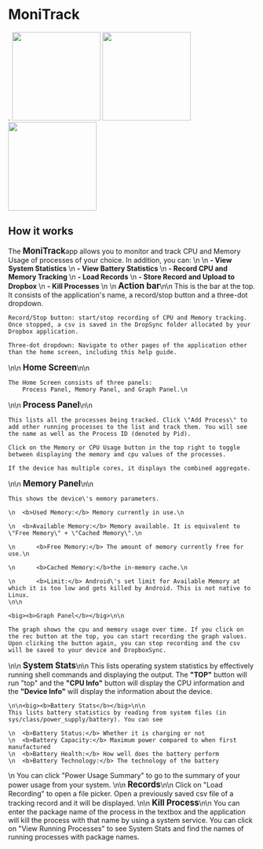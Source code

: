 # MoniTrack

.
<img src="https://lh4.ggpht.com/gfwMh4Ih0VD0AaxI8_eh11m6CRu_zSW6-U6F25AjCdlUjCkliWHBgJMhDb3ePdl_EMoT" width="180px" />
<img src="https://lh4.ggpht.com/fugTTF9i76nsfnpWfv34xe1Xz5u4dDWOqbTYkBaPrzud4zPuYIZtQQhEyH7pX9POjYU" width="180px" />
<img src="https://lh5.ggpht.com/96BmklbBOEOgL5mmXZQkofwswLGEzY4Zf6EirtF2nOBgf_cTo86RxuzCInv7etIfNgTO" width="180px" />


## How it works
The <big><b>MoniTrack</b></big>app allows you to monitor and track CPU and Memory Usage of processes of your choice. In addition, you can:
\n
\n	<b>- View System Statistics</b>
\n	<b>- View Battery Statistics</b>
\n	<b>- Record CPU and Memory Tracking</b>
\n	<b>- Load Records</b>
\n	<b>- Store Record and Upload to Dropbox</b>
\n	<b>- Kill Processes</b>
\n
\n	<big><b>Action bar</b></big>\n\n
	This is the bar at the top. It consists of the application\'s name, a record/stop button and a three-dot dropdown.

	Record/Stop button: start/stop recording of CPU and Memory tracking. Once stopped, a csv is saved in the DropSync folder allocated by your Dropbox application.

	Three-dot dropdown: Navigate to other pages of the application other than the home screen, including this help guide.

\n\n
	<big><b>Home Screen</b></big>\n\n

	The Home Screen consists of three panels:
		Process Panel, Memory Panel, and Graph Panel.\n

\n\n	<big><b>Process Panel</b></big>\n\n

	This lists all the processes being tracked. Click \"Add Process\" to add other running processes to the list and track them. You will see the name as well as the Process ID (denoted by Pid).

	Click on the Memory or CPU Usage button in the top right to toggle between displaying the memory and cpu values of the processes.

	If the device has multiple cores, it displays the combined aggregate.
\n\n
	<big><b>Memory Panel</b></big>\n\n

	This shows the device\'s memory parameters.

	\n	<b>Used Memory:</b> Memory currently in use.\n

	\n	<b>Available Memory:</b> Memory available. It is equivalent to \"Free Memory\" + \"Cached Memory\".\n

	\n		<b>Free Memory:</b> The amount of memory currently free for use.\n

	\n		<b>Cached Memory:</b>the in-memory cache.\n

	\n		<b>Limit:</b> Android\'s set limit for Available Memory at which it is too low and gets killed by Android. This is not native to Linux.
	\n\n

	<big><b>Graph Panel</b></big>\n\n

	The graph shows the cpu and memory usage over time. If you click on the rec button at the top, you can start recording the graph values. Upon clicking the button again, you can stop recording and the csv will be saved to your device and DropboxSync.

\n\n	<big><b>System Stats</b></big>\n\n
	This lists operating system statistics by effectively running shell commands and displaying the output. The <b>"TOP"</b> button will run "top" and the <b>"CPU Info"</b> button will display the CPU information and the <b>"Device Info"</b> will display the information about the device.

	\n\n<big><b>Battery Stats</b></big>\n\n
	This lists battery statistics by reading from system files (in sys/class/power_supply/battery). You can see

	\n	<b>Battery Status:</b> Whether it is charging or not
	\n	<b>Battery Capacity:</b> Maximum power compared to when first manufactured
	\n	<b>Battery Health:</b> How well does the battery perform
	\n	<b>Battery Technology:</b> The technology of the battery
\n
	You can click "Power Usage Summary" to go to the summary of your power usage from your system.
\n\n
	<big><b>Records</b></big>\n\n
	Click on "Load Recording" to open a file picker. Open a previously saved csv file of a tracking record and it will be displayed.
\n\n
	<big><b>Kill Process</b></big>\n\n
	You can enter the package name of the process in the textbox and the application
	will kill the process with that name by using a system service. You can click
	on "View Running Processes" to see System Stats and find the names of running
		processes with package names.	</string>
